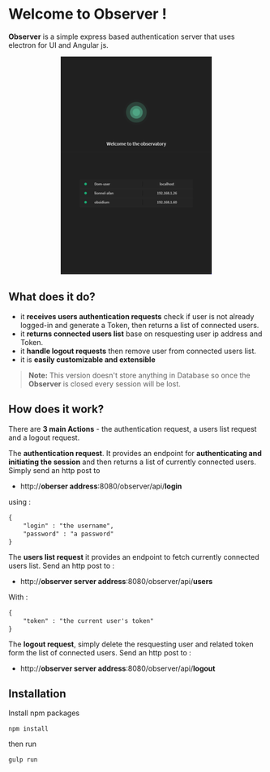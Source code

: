 # Welcome to Observer !

**Observer** is a simple express based authentication server that uses electron for UI and Angular js.

<div align="center">

![Observer](./public/screenshot2.png)
</div>

## What does it do?

* it __receives users authentication requests__ check if user is not already logged-in and generate a Token, then returns a list of connected users.
* it __returns connected users list__ base on resquesting user ip address and Token.
* it __handle logout requests__ then remove user from connected users list.
* it is __easily customizable and extensible__

> **Note:** This version doesn't store anything in Database so once the **Observer**  is closed every session will be lost.


## How does it work?

There are __3 main Actions__ - the authentication request, a users list request and a logout request.

The __authentication request__. It provides an endpoint for
__authenticating and initiating the session__ and then returns a list of currently connected users. Simply send an http post to
* http://__oberser address__:8080/observer/api/__login__

using  :

```
{
	"login" : "the username",
	"password" : "a password"
}
```

The __users list request__ it provides an endpoint to fetch currently connected users list. Send an http post to : 
* http://__observer server address__:8080/observer/api/__users__

With : 
```
{
	"token" : "the current user's token"
}
```


The __logout request__, simply delete the resquesting user and related token form the list of connected users. Send an http post to : 

* http://__observer server address__:8080/observer/api/__logout__


## Installation 
Install npm packages
```
npm install
```
then run

```
gulp run
```
